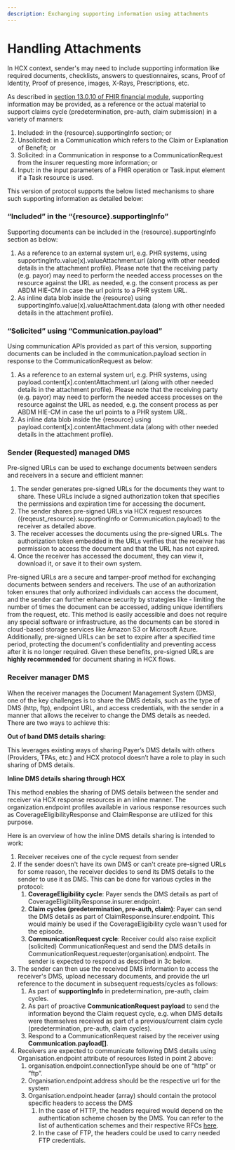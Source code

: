 ```yaml
---
description: Exchanging supporting information using attachments
---
```


# Handling Attachments

In HCX context, sender's may need to include supporting information like required documents, checklists, answers to questionnaires, scans, Proof of Identity, Proof of presence, images, X-Rays, Prescriptions, etc.

As described in [section 13.0.10 of FHIR financial module](http://build.fhir.org/financial-module.html#attachments), supporting information may be provided, as a reference or the actual material to support claims cycle (predetermination, pre-auth, claim submission) in a variety of manners:

1. Included: in the {resource}.supportingInfo section; or
2. Unsolicited: in a Communication which refers to the Claim or Explanation of Benefit; or
3. Solicited: in a Communication in response to a CommunicationRequest from the insurer requesting more information; or
4. Input: in the input parameters of a FHIR operation or Task.input element if a Task resource is used.

This version of protocol supports the below listed mechanisms to share such supporting information as detailed below:

### “Included” in the “{resource}.supportingInfo”

Supporting documents can be included in the {resource}.supportingInfo section as below:

1. As a reference to an external system url, e.g. PHR systems, using supportingInfo.value\[x].valueAttachment.url (along with other needed details in the attachment profile). Please note that the receiving party (e.g. payor) may need to perform the needed access processes on the resource against the URL as needed, e.g. the consent process as per ABDM HIE-CM in case the url points to a PHR system URL.
2. As inline data blob inside the {resource} using supportingInfo.value\[x].valueAttachment.data (along with other needed details in the attachment profile).

### “Solicited” using “Communication.payload”

Using communication APIs provided as part of this version, supporting documents can be included in the communication.payload section in response to the CommunicationRequest as below:

1. As a reference to an external system url, e.g. PHR systems, using payload.content\[x].contentAttachment.url (along with other needed details in the attachment profile). Please note that the receiving party (e.g. payor) may need to perform the needed access processes on the resource against the URL as needed, e.g. the consent process as per ABDM HIE-CM in case the url points to a PHR system URL.
2. As inline data blob inside the {resource} using payload.content\[x].contentAttachment.data (along with other needed details in the attachment profile).

### Sender (Requested) managed DMS

Pre-signed URLs can be used to exchange documents between senders and receivers in a secure and efficient manner:

1. The sender generates pre-signed URLs for the documents they want to share. These URLs include a signed authorization token that specifies the permissions and expiration time for accessing the document.
2. The sender shares pre-signed URLs via HCX request resources ({reqeust\_resource}.supportingInfo or Communication.payload) to the receiver as detailed above.
3. The receiver accesses the documents using the pre-signed URLs. The authorization token embedded in the URLs verifies that the receiver has permission to access the document and that the URL has not expired.
4. Once the receiver has accessed the document, they can view it, download it, or save it to their own system.

Pre-signed URLs are a secure and tamper-proof method for exchanging documents between senders and receivers. The use of an authorization token ensures that only authorized individuals can access the document, and the sender can further enhance security by strategies like - limiting the number of times the document can be accessed, adding unique identifiers from the request, etc. This method is easily accessible and does not require any special software or infrastructure, as the documents can be stored in cloud-based storage services like Amazon S3 or Microsoft Azure. Additionally, pre-signed URLs can be set to expire after a specified time period, protecting the document's confidentiality and preventing access after it is no longer required. Given these benefits, pre-signed URLs are **highly recommended** for document sharing in HCX flows.

### Receiver manager DMS

When the receiver manages the Document Management System (DMS), one of the key challenges is to share the DMS details, such as the type of DMS (http, ftp), endpoint URL, and access credentials, with the sender in a manner that allows the receiver to change the DMS details as needed. There are two ways to achieve this:

**Out of band DMS details sharing:**

This leverages existing ways of sharing Payer’s DMS details with others (Providers, TPAs, etc.) and HCX protocol doesn’t have a role to play in such sharing of DMS details.

**Inline DMS details sharing through HCX**

This method enables the sharing of DMS details between the sender and receiver via HCX response resources in an inline manner. The organization.endpoint profiles available in various response resources such as CoverageEligibilityResponse and ClaimResponse are utilized for this purpose.

Here is an overview of how the inline DMS details sharing is intended to work:

1. Receiver receives one of the cycle request from sender
2. If the sender doesn't have its own DMS or can't create pre-signed URLs for some reason, the receiver decides to send its DMS details to the sender to use it as DMS. This can be done for various cycles in the protocol:
   1. **CoverageEligibility cycle**: Payer sends the DMS details as part of CoverageEligibilityResponse.insurer.endpoint.
   2. **Claim cycles (predetermination, pre-auth, claim)**: Payer can send the DMS details as part of ClaimResponse.insurer.endpoint. This would mainly be used if the CoverageEligibility cycle wasn't used for the episode.
   3. **CommunicationRequest cycle**: Receiver could also raise explicit (solicited) CommunicationRequest and send the DMS details in CommunicationRequest.requester(organisation).endpoint. The sender is expected to respond as described in 3c below.
3. The sender can then use the received DMS information to access the receiver's DMS, upload necessary documents, and provide the url reference to the document in subsequent requests/cycles as follows:
   1. As part of **supportingInfo** in predetermination, pre-auth, claim cycles.
   2. As part of proactive **CommunicationRequest payload** to send the information beyond the Claim request cycle, e.g. when DMS details were themselves received as part of a previous/current claim cycle (predetermination, pre-auth, claim cycles).
   3. Respond to a CommunicationRequest raised by the receiver using **Communication.payload\[]**.
4. Receivers are expected to communicate following DMS details using Organisation.endpoint attribute of resources listed in point 2 above:
   1. organisation.endpoint.connectionType should be one of “http” or “ftp”.
   2. Organisation.endpoint.address should be the respective url for the system
   3. Organisation.endpoint.header (array) should contain the protocol specific headers to access the DMS
      1. In the case of HTTP, the headers required would depend on the authentication scheme chosen by the DMS. You can refer to the list of authentication schemes and their respective RFCs [here](https://www.iana.org/assignments/http-authschemes/http-authschemes.xhtml).
      2. In the case of FTP, the headers could be used to carry needed FTP credentials.
